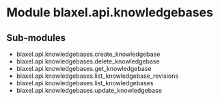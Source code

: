 Module blaxel.api.knowledgebases
================================

Sub-modules
-----------
* blaxel.api.knowledgebases.create_knowledgebase
* blaxel.api.knowledgebases.delete_knowledgebase
* blaxel.api.knowledgebases.get_knowledgebase
* blaxel.api.knowledgebases.list_knowledgebase_revisions
* blaxel.api.knowledgebases.list_knowledgebases
* blaxel.api.knowledgebases.update_knowledgebase